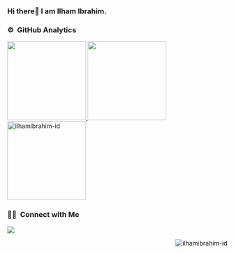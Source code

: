 ### Hi there👋 I am Ilham Ibrahim.

<!--
**ilhamibrahim-id/ilhamibrahim-id** is a ✨ _special_ ✨ repository because its `README.md` (this file) appears on your GitHub profile.

Here are some ideas to get you started:

- 🔭 I’m currently working on ...
- 🌱 I’m currently learning ...
- 👯 I’m looking to collaborate on ...
- 🤔 I’m looking for help with ...
- 💬 Ask me about ...
- 📫 How to reach me: ...
- 😄 Pronouns: ...
- ⚡ Fun fact: ...
-->
<!--
### 🛠 &nbsp;Tech Stack

![HTML](https://img.shields.io/badge/-HTML-05122A?style=flat&logo=HTML5)&nbsp;
![CSS](https://img.shields.io/badge/-CSS-05122A?style=flat&logo=CSS3&logoColor=1572B6)&nbsp;
![Bootstrap](https://img.shields.io/badge/-Bootstrap-05122A?style=flat&logo=bootstrap&logoColor=563D7C)&nbsp;
![PHP](https://img.shields.io/badge/-PHP-05122A?style=flat&logo=PHP)&nbsp;
![Laravel](https://img.shields.io/badge/-Laravel-05122A?style=flat&logo=laravel)&nbsp;
![Java](https://img.shields.io/badge/-Java-05122A?style=flat&logo=Java&logoColor=FFA518)&nbsp;
![MySQL](https://img.shields.io/badge/-MySQL-05122A?style=flat&logo=MySQL)&nbsp;
-->
### ⚙️ &nbsp;GitHub Analytics

<p align="left">
<a href="https://github.com/ilhamibrahim-id">
  <img height="180em" src="https://github-readme-stats.vercel.app/api?username=ilhamibrahim-id&show_icons=true&theme=algolia&include_all_commits=true&count_private=true"/>
  <img height="180em" src="https://github-readme-stats.vercel.app/api/top-langs/?username=ilhamibrahim-id&layout=compact&langs_count=8&theme=algolia"/>
  <img height="180em" src="https://github-readme-streak-stats.herokuapp.com/?user=ilhamibrahim-id&layout=compact&langs_count=8&theme=algolia" alt="ilhamibrahim-id" />
</a>
</p>

### 🤝🏻 &nbsp;Connect with Me

<p align="left">
<a href="mailto:ii.ilhamibrahim@gmail.com"><img src="https://img.shields.io/badge/-ii.ilhamibrahim@gmail.com-D14836?style=flat&logo=Gmail&logoColor=white"/></a>
</p>

<p align="right"> <img src="https://komarev.com/ghpvc/?username=ilhamibrahim-id&label=Profile%20views&color=0e75b6&style=flat" alt="ilhamibrahim-id" /> </p>
